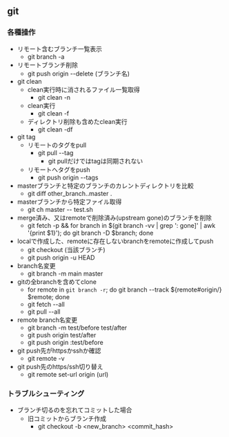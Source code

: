 ## git

### 各種操作

* リモート含むブランチ一覧表示
  * git branch -a
* リモートブランチ削除
  * git push origin --delete (ブランチ名)
* git clean
  * clean実行時に消されるファイル一覧取得
    * git clean -n
  * clean実行
    * git clean -f
  * ディレクトリ削除も含めたclean実行
    * git clean -df
* git tag
  * リモートのタグをpull
    * git pull --tag
      * git pullだけではtagは同期されない
  * リモートへタグをpush
    * git push origin --tags
* masterブランチと特定のブランチのカレントディレクトリを比較
  * git diff other_branch..master .
* masterブランチから特定ファイル取得
  * git ch master -- test.sh
* merge済み、又はremoteで削除済み(upstream gone)のブランチを削除
  * git fetch -p && for branch in $(git branch -vv | grep ': gone]' | awk '{print $1}'); do git branch -D $branch; done
* localで作成した、remoteに存在しないbranchをremoteに作成してpush
  * git checkout (当該ブランチ)
  * git push origin -u HEAD
* branch名変更
  * git branch -m main master
* gitの全branchを含めてclone
  * for remote in `git branch -r`; do git branch --track ${remote#origin/} $remote; done
  * git fetch --all
  * git pull --all
* remote branch名変更
  * git branch -m test/before test/after
  * git push origin test/after
  * git push origin :test/before
* git push先がhttpsかsshか確認
  * git remote -v
* git push先のhttps/ssh切り替え
  * git remote set-url origin (url)

### トラブルシューティング

* ブランチ切るのを忘れてコミットした場合
  * 旧コミットからブランチ作成
    * git checkout -b <new_branch> <commit_hash>